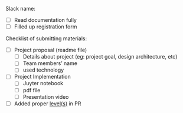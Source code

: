 <!--
If your project is not ready to marge, please add WIP level in your PR . 
When you are ready to submit your project, please add `complete` level and assign any of the [organizers](https://github.com/mhmohona/MicrosoftML-ProjectShowcasing#organizing-team) in your project so that we can be notifyed and marge your pull request.



-->


Slack name: 

- [ ] Read documentation fully
- [ ] Filled up registration form

Checklist of submitting materials: 

- [ ] Project proposal (readme file)
  - [ ] Details about project (eg: project goal, design architecture, etc) 
  - [ ] Team members’ name
  - [ ] used technology 
- [ ] Project Implementation
  - [ ] Juyter notebook
  - [ ] pdf file
  - [ ] Presentation video
- [ ] Added proper [level(s)](https://github.com/mhmohona/MicrosoftML-ProjectShowcasing/labels) in PR
